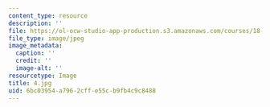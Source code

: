```yaml
---
content_type: resource
description: ''
file: https://ol-ocw-studio-app-production.s3.amazonaws.com/courses/18-03-differential-equations-spring-2010/6bc03954a7962cffe55cb9fb4c9c8488_4.jpg
file_type: image/jpeg
image_metadata:
  caption: ''
  credit: ''
  image-alt: ''
resourcetype: Image
title: 4.jpg
uid: 6bc03954-a796-2cff-e55c-b9fb4c9c8488
---
```

